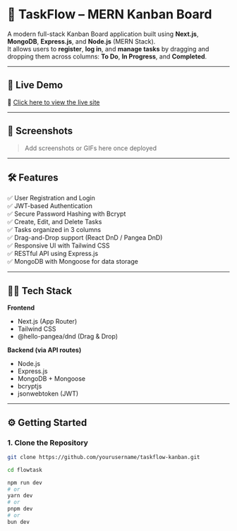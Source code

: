 # 📝 TaskFlow – MERN Kanban Board

A modern full-stack Kanban Board application built using **Next.js**, **MongoDB**, **Express.js**, and **Node.js** (MERN Stack).  
It allows users to **register**, **log in**, and **manage tasks** by dragging and dropping them across columns: **To Do**, **In Progress**, and **Completed**.

---

## 🚀 Live Demo

🔗 [Click here to view the live site](https://your-live-site-url.vercel.app)

---

## 📸 Screenshots

> Add screenshots or GIFs here once deployed

---

## 🛠️ Features

✅ User Registration and Login  
✅ JWT-based Authentication  
✅ Secure Password Hashing with Bcrypt  
✅ Create, Edit, and Delete Tasks  
✅ Tasks organized in 3 columns  
✅ Drag-and-Drop support (React DnD / Pangea DnD)  
✅ Responsive UI with Tailwind CSS  
✅ RESTful API using Express.js  
✅ MongoDB with Mongoose for data storage  

---

## 🧑‍💻 Tech Stack

**Frontend**  
- Next.js (App Router)
- Tailwind CSS  
- @hello-pangea/dnd (Drag & Drop)

**Backend (via API routes)**  
- Node.js  
- Express.js  
- MongoDB + Mongoose  
- bcryptjs  
- jsonwebtoken (JWT)

---
## ⚙️ Getting Started

### 1. Clone the Repository

```bash
git clone https://github.com/yourusername/taskflow-kanban.git
```
```bash
cd flowtask

```
```bash
npm run dev
# or
yarn dev
# or
pnpm dev
# or
bun dev
```

